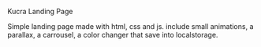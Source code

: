 Kucra Landing Page

Simple landing page made with html, css and js.
include small animations, a parallax, a carrousel, a color changer that save into localstorage.
